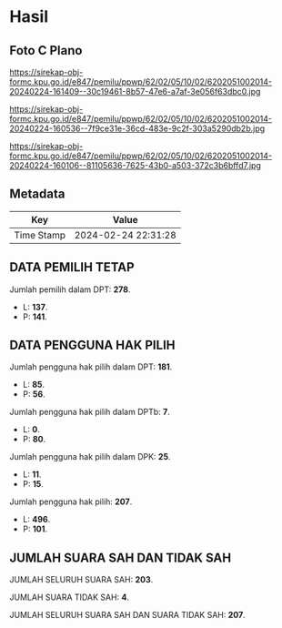 # Hasil

## Foto C Plano

https://sirekap-obj-formc.kpu.go.id/e847/pemilu/ppwp/62/02/05/10/02/6202051002014-20240224-161409--30c19461-8b57-47e6-a7af-3e056f63dbc0.jpg

https://sirekap-obj-formc.kpu.go.id/e847/pemilu/ppwp/62/02/05/10/02/6202051002014-20240224-160536--7f9ce31e-36cd-483e-9c2f-303a5290db2b.jpg

https://sirekap-obj-formc.kpu.go.id/e847/pemilu/ppwp/62/02/05/10/02/6202051002014-20240224-160106--81105636-7625-43b0-a503-372c3b6bffd7.jpg


## Metadata

| Key        | Value               |
| ---------- | ------------------- |
| Time Stamp | 2024-02-24 22:31:28 |


## DATA PEMILIH TETAP

Jumlah pemilih dalam DPT: **278**.
 * L: **137**.
 * P: **141**.

## DATA PENGGUNA HAK PILIH

Jumlah pengguna hak pilih dalam DPT: **181**.
 * L: **85**.
 * P: **56**.

Jumlah pengguna hak pilih dalam DPTb: **7**.
 * L: **0**.
 * P: **80**.

Jumlah pengguna hak pilih dalam DPK: **25**.
 * L: **11**.
 * P: **15**.

Jumlah pengguna hak pilih: **207**.
 * L: **496**.
 * P: **101**.

## JUMLAH SUARA SAH DAN TIDAK SAH

JUMLAH SELURUH SUARA SAH: **203**.

JUMLAH SUARA TIDAK SAH: **4**.

JUMLAH SELURUH SUARA SAH DAN SUARA TIDAK SAH: **207**.


